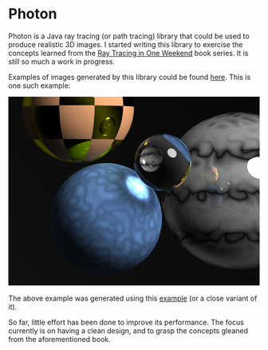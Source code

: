 # Photon

Photon is a Java ray tracing (or path tracing) library that could be 
used to produce realistic 3D images. I started writing this library 
to exercise the concepts learned from the [Ray Tracing in One 
Weekend](https://raytracing.github.io) book series. It is still so
much a work in progress.

Examples of images generated by this library could be found 
[here](https://github.com/ghadeeras/photon/tree/main/images). This is one such example:

![example](./images/GlobesTextured.png)

The above example was generated using this 
[example](https://github.com/ghadeeras/photon/blob/main/src/test/java/io/github/ghadeeras/photon/examples/Globes.java)
(or a close variant of it).

So far, little effort has been done to improve its performance. The
focus currently is on having a clean design, and to grasp the concepts
gleaned from the aforementioned book.